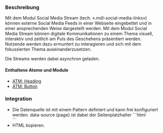 ### Beschreibung
 
Mit dem Modul Social Media Stream (tech. «.mdl-social-media-links») können externe Social Media Feeds in einer Webseite eingebettet und in einer ansprechenden Weise dargestellt werden. Mit dem Modul Social Media Stream können digitale Kommunikationen zu einem Thema visuell, interaktiv und zeitlich am Puls des Geschehens präsentiert werden. Nutzende werden dazu ermuntert zu interagieren und sich mit dem fokussierten Thema auseinanderzusetzen.
 
Die Streams werden dabei asynchron geladen.
 
#### Enthaltene Atome und Module
* <a href="../../atoms/headings/headings.html">ATM: Heading</a>
* <a href="../../atoms/button/button.html">ATM: Button</a>

### Integration
<ul>
<li>Die Datenquelle ist mit einem Pattern definiert und kann frei konfiguriert werden. data-source
{page} ist dabei der Seitenplatzhalter
```html
<div class="mdl-social-media-stream" data-init="socialMediaStream" data-source="/mocks/modules/social_media_stream/social_media_stream.json?page={page}">
```

<li>HTML kopieren.
</ul>